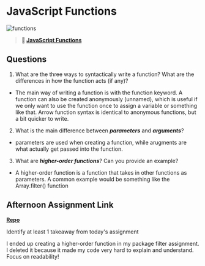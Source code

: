 # JavaScript Functions

![functions](https://bcw.blob.core.windows.net/public/img/function-anatomy.jpg)

> **📖 [JavaScript Functions](https://codeworksacademy.com/fs-student-guide/resources/wk2/02-Functions)**

## Questions

1. What are the three ways to syntactically write a function? What are the differences in how the function acts (if any)?

- The main way of writing a function is with the function keyword. A function can also be created anonymously (unnamed), which is useful if we only want to use the function once to assign a variable or something like that. Arrow function syntax is identical to anonymous functions, but a bit quicker to write. 

2. What is the main difference between ***parameters*** and ***arguments***?

- parameters are used when creating a function, while arugments are what actually get passed into the function.

3. What are ***higher-order functions***? Can you provide an example?

- A higher-order function is a function that takes in other functions as parameters. A common example would be something like the Array.filter() function

## Afternoon Assignment Link

**[Repo](https://github.com/zroes/package-filter)**

Identify at least 1 takeaway from today's assignment

I ended up creating a higher-order function in my package filter assignment. I deleted it because it made my code very hard to explain and understand. Focus on readability!
